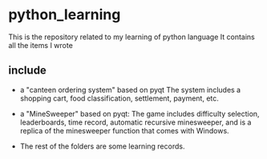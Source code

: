 # python_learning
This is the repository related to my learning of python language It contains all the items I wrote

## include
- a "canteen ordering system" based on pyqt
    The system includes a shopping cart, food 
  classification, settlement, payment, etc.

- a "MineSweeper" based on pyqt:
    The game includes difficulty selection, leaderboards, 
  time record, automatic recursive minesweeper, and is a 
  replica of the minesweeper function that comes with Windows.

- The rest of the folders are some learning records.